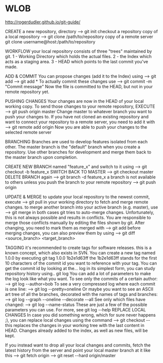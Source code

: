 # WLOB
http://rogerdudler.github.io/git-guide/

CREATE a new repository, directory
--> git init
checkout a repository
copy of a local repository
--> git clone /path/to/repository
copy of a remote server
git clone username@host:/path/to/repository

WORKFLOW
your local repository consists of three "trees" maintained by git.
1 - Working Directory which holds the actual files.
2 - the Index which acts as a staging area.
3 - HEAD which points to the last commit you've made.

ADD & COMMIT
You can propose changes (add it to the Index) using
--> git add <filename>
--> git add *
To actually commit these changes use
--> git commit -m "Commit message"
Now the file is committed to the HEAD, but not in your remote repository yet.

PUSHING CHANGES
Your changes are now in the HEAD of your local working copy. To send those changes to your remote repository,
EXECUTE
--> git push origin master
Change master to whatever branch you want to push your changes to.
If you have not cloned an existing repository and want to connect your repository to a remote server, you need to add it with
--> git remote add origin <server>
Now you are able to push your changes to the selected remote server

BRANCHING
Branches are used to develop features isolated from each other. The master branch is the "default" branch when you create a repository. Use other branches for development and merge them back to the master branch upon completion.


CREATE NEW BRANCH named "feature_x" and switch to it using
--> git checkout -b feature_x
SWITCH BACK TO MASTER
--> git checkout master
DELETE BRANCH again
--> git branch -d feature_x
a branch is not available to others unless you push the branch to your remote repository
--> git push origin <branch>

UPDATE & MERGE
to update your local repository to the newest commit, execute
--> git pull
in your working directory to fetch and merge remote changes.
to merge another branch into your active branch (e.g. master), use
--> git merge <branch>
in both cases git tries to auto-merge changes. Unfortunately, this is not always possible and results in conflicts. You are responsible to merge those conflicts manually by editing the files shown by git. After changing, you need to mark them as merged with
--> git add <filename>
before merging changes, you can also preview them by using
--> git diff <source_branch> <target_branch>

TAGGING
it's recommended to create tags for software releases. this is a known concept, which also exists in SVN. You can create a new tag named 1.0.0 by executing
git tag 1.0.0 1b2e1d63ff
the 1b2e1d63ff stands for the first 10 characters of the commit id you want to reference with your tag. You can get the commit id by looking at the...
log
in its simplest form, you can study repository history using.. git log
You can add a lot of parameters to make the log look like what you want. To see only the commits of a certain author:
--> git log --author=bob
To see a very compressed log where each commit is one line:
--> git log --pretty=oneline
Or maybe you want to see an ASCII art tree of all the branches, decorated with the names of tags and branches:
--> git log --graph --oneline --decorate --all
See only which files have changed:
--> git log --name-status
These are just a few of the possible parameters you can use. For more, see git log --help
REPLACE LOCAL CHANGES
In case you did something wrong, which for sure never happens ;), you can replace local changes using the command
--> git checkout -- <filename>
this replaces the changes in your working tree with the last content in HEAD. Changes already added to the index, as well as new files, will be kept.

If you instead want to drop all your local changes and commits, fetch the latest history from the server and point your local master branch at it like this
--> git fetch origin
--> git reset --hard origin/master

